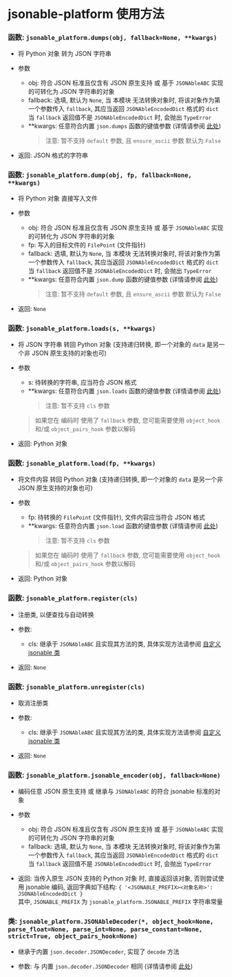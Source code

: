 # jsonable-platform 使用方法

### 函数: `jsonable_platform.dumps(obj, fallback=None, **kwargs)`
* 将 Python 对象 转为 JSON 字符串

* 参数
    * obj: 符合 JSON 标准且仅含有 JSON 原生支持 或 基于 `JSONAbleABC` 实现的可转化为 JSON 字符串的对象
    * fallback: 选填, 默认为 `None`, 当 本模块 无法转换对象时, 将该对象作为第一个参数传入 `fallback`, 其应当返回 `JSONAbleEncodedDict` 格式的 `dict` <br>
      当 `fallback` 返回值不是 `JSONAbleEncodedDict` 时, 会抛出 `TypeError`
    * \*\*kwargs: 任意符合内置 `json.dumps` 函数的键值参数 (详情请参阅 [此处](https://docs.python.org/zh-cn/3.12/library/json.html#json.dumps))
      > 注意: 暂不支持 `default` 参数, 且 `ensure_ascii` 参数 默认为 `False`

* 返回: JSON 格式的字符串

### 函数: `jsonable_platform.dump(obj, fp, fallback=None, **kwargs)`
* 将 Python 对象 直接写入文件

* 参数
    * obj: 符合 JSON 标准且仅含有 JSON 原生支持 或 基于 `JSONAbleABC` 实现的可转化为 JSON 字符串的对象
    * fp: 写入的目标文件的 `FilePoint` (文件指针)
    * fallback: 选填, 默认为 `None`, 当 本模块 无法转换对象时, 将该对象作为第一个参数传入 `fallback`, 其应当返回 `JSONAbleEncodedDict` 格式的 `dict` <br>
      当 `fallback` 返回值不是 `JSONAbleEncodedDict` 时, 会抛出 `TypeError`
    * \*\*kwargs: 任意符合内置 `json.dump` 函数的键值参数 (详情请参阅 [此处](https://docs.python.org/zh-cn/3.12/library/json.html#json.dump))
      > 注意: 暂不支持 `default` 参数, 且 `ensure_ascii` 参数 默认为 `False`

* 返回: `None`

### 函数: `jsonable_platform.loads(s, **kwargs)`
* 将 JSON 字符串 转回 Python 对象 (支持递归转换, 即一个对象的 `data` 是另一个非 JSON 原生支持的对象也可)

* 参数
    * s: 待转换的字符串, 应当符合 JSON 格式
    * \*\*kwargs: 任意符合内置 `json.loads` 函数的键值参数 (详情请参阅 [此处](https://docs.python.org/zh-cn/3.12/library/json.html#json.loads))
      > 注意: 暂不支持 `cls` 参数
    > 如果您在 编码时 使用了 `fallback` 参数, 您可能需要使用 `object_hook` 和/或 `object_pairs_hook` 参数以解码

* 返回: Python 对象

### 函数: `jsonable_platform.load(fp, **kwargs)`
* 将文件内容 转回 Python 对象 (支持递归转换, 即一个对象的 `data` 是另一个非 JSON 原生支持的对象也可)

* 参数
    * fp: 待转换的 `FilePoint` (文件指针), 文件内容应当符合 JSON 格式
    * \*\*kwargs: 任意符合内置 `json.load` 函数的键值参数 (详情请参阅 [此处](https://docs.python.org/zh-cn/3.12/library/json.html#json.load))
      > 注意: 暂不支持 `cls` 参数
    > 如果您在 编码时 使用了 `fallback` 参数, 您可能需要使用 `object_hook` 和/或 `object_pairs_hook` 参数以解码

* 返回: Python 对象

### 函数: `jsonable_platform.register(cls)`
* 注册类, 以便查找与自动转换

* 参数: 
    * cls: 继承于 `JSONAbleABC` 且实现其方法的类, 具体实现方法请参阅 [自定义 jsonable 类](./CUSTOM_CLASS.md)

* 返回: `None`

### 函数: `jsonable_platform.unregister(cls)`
* 取消注册类

* 参数: 
    * cls: 继承于 `JSONAbleABC` 且实现其方法的类, 具体实现方法请参阅 [自定义 jsonable 类](./CUSTOM_CLASS.md)

* 返回: `None`

### 函数: `jsonable_platform.jsonable_encoder(obj, fallback=None)`
* 编码任意 JSON 原生支持 或 继承与 `JSONAbleABC` 的符合 jsonable 标准的对象

* 参数
    * obj: 符合 JSON 标准且仅含有 JSON 原生支持 或 基于 `JSONAbleABC` 实现的可转化为 JSON 字符串的对象
    * fallback: 选填, 默认为 `None`, 当 本模块 无法转换对象时, 将该对象作为第一个参数传入 `fallback`, 其应当返回 `JSONAbleEncodedDict` 格式的 `dict` <br>
      当 `fallback` 返回值不是 `JSONAbleEncodedDict` 时, 会抛出 `TypeError`

* 返回: 当传入原生 JSON 支持的 Python 对象 时, 直接返回该对象, 否则尝试使用 jsonable 编码, 返回字典如下结构: `{ '<JSONABLE_PREFIX><对象名称>': JSONAbleEncodedDict }` <br>
其中, `JSONABLE_PREFIX` 为 `jsonable_platform.JSONABLE_PREFIX` 字符串常量

### 类: `jsonable_platform.JSONAbleDecoder(*, object_hook=None, parse_float=None, parse_int=None, parse_constant=None, strict=True, object_pairs_hook=None)`
* 继承于内置 `json.decoder.JSONDecoder`, 实现了 `decode` 方法

* 参数: 与 内置 `json.decoder.JSONDecoder` 相同 (详情请参阅 [此处](https://docs.python.org/zh-cn/3.12/library/json.html#json.JSONDecoder))

